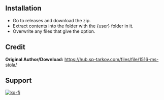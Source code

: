 ## Installation

- Go to releases and download the zip.
- Extract contents into the folder with the {user} folder in it.
- Overwrite any files that give the option.

## Credit

**Original Author/Download:** https://hub.sp-tarkov.com/files/file/1516-ms-stola/

## Support

[![ko-fi](https://ko-fi.com/img/githubbutton_sm.svg)](https://ko-fi.com/U7U8VYS86)
